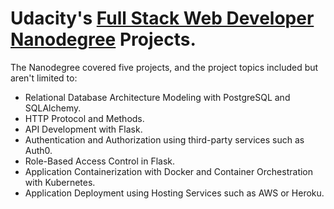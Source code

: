 # Udacity's [Full Stack Web Developer Nanodegree](https://www.udacity.com/course/full-stack-web-developer-nanodegree--nd0044) Projects.

The Nanodegree covered five projects, and the project topics included but aren't limited to:

* Relational Database Architecture Modeling with PostgreSQL and SQLAlchemy.
* HTTP Protocol and Methods.
* API Development with Flask.
* Authentication and Authorization using third-party services such as Auth0.
* Role-Based Access Control in Flask.
* Application Containerization with Docker and Container Orchestration with Kubernetes.
* Application Deployment using Hosting Services such as AWS or Heroku.
